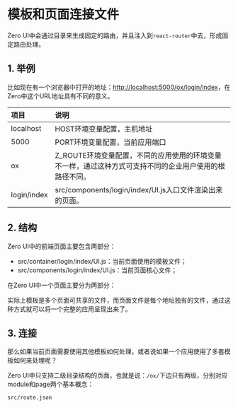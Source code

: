 # 模板和页面连接文件

Zero UI中会通过目录来生成固定的路由，并且注入到`react-router`中去，形成固定路由处理。

## 1. 举例

比如现在有一个浏览器中打开的地址：[http://localhost:5000/ox/login/index](http://localhost:5000/ox/login/index)，在Zero中这个URL地址具有不同的意义。

| 项目 | 说明 |
| :--- | :--- |
| localhost | HOST环境变量配置，主机地址 |
| 5000 | PORT环境变量配置，当前应用端口 |
| ox | Z\_ROUTE环境变量配置，不同的应用使用的环境变量不一样，通过这种方式可支持不同的企业用户使用的根路径不同。 |
| login/index | src/components/login/index/UI.js入口文件渲染出来的页面。 |

## 2. 结构

Zero UI中的前端页面主要包含两部分：

* src/container/login/index/UI.js：当前页面使用的模板文件；
* src/components/login/index/UI.js：当前页面核心文件；

在Zero UI中一个页面主要分为两部分：



实际上模板是多个页面可共享的文件，而页面文件是每个地址独有的文件，通过这种方式就可以将一个完整的应用呈现出来了。

## 3. 连接

那么如果当前页面需要使用其他模板如何处理，或者说如果一个应用使用了多套模板如何来处理呢？

Zero UI中只支持二级目录结构的页面，也就是说：`/ox/`下边只有两级，分别对应module和page两个基本概念：

```shell
src/route.json
```



